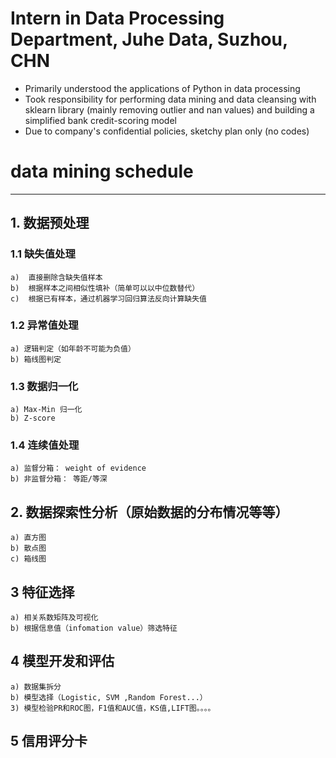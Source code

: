 # Intern in Data Processing Department, Juhe Data, Suzhou, CHN

-	Primarily understood the applications of Python in data processing
-	Took responsibility for performing data mining and data cleansing with sklearn library (mainly removing outlier and nan values) and building a simplified bank credit-scoring model
- Due to company's confidential policies, sketchy plan only (no codes) 
# data mining schedule
---
## 1. 数据预处理

### 1.1 缺失值处理

	a)	直接删除含缺失值样本
	b)	根据样本之间相似性填补（简单可以以中位数替代）
	c)  根据已有样本，通过机器学习回归算法反向计算缺失值

### 1.2 异常值处理

	a) 逻辑判定（如年龄不可能为负值）
	b) 箱线图判定

### 1.3 数据归一化
	a) Max-Min 归一化
	b) Z-score

### 1.4 连续值处理

	a) 监督分箱： weight of evidence
	b) 非监督分箱： 等距/等深

## 2. 数据探索性分析（原始数据的分布情况等等）

	a) 直方图
	b) 散点图
	c) 箱线图


## 3 特征选择

	a) 相关系数矩阵及可视化
	b) 根据信息值（infomation value）筛选特征


## 4 模型开发和评估

	a) 数据集拆分
	b) 模型选择（Logistic, SVM ,Random Forest...）
	3) 模型检验PR和ROC图，F1值和AUC值，KS值,LIFT图。。。。


## 5 信用评分卡
